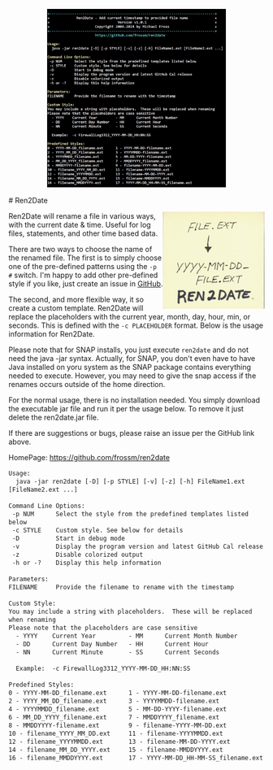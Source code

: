 <p align="center"> 
    <img width="70%" src ="https://github.com/frossm/ren2date/raw/master/graphics/ScreenShot.jpg">
</p> 
# Ren2Date

<img align="right" width="200" src="https://github.com/frossm/ren2date/raw/master/graphics/PostIt.jpg">Ren2Date will rename a file in various ways, with the current date & time.  Useful for log files, statements, and other time based data.

There are two ways to choose the name of the renamed file.  The first is to simply choose one of the pre-defined patterns using the `-p #` switch.  I'm happy to add other pre-defined style if you like, just create an issue in [GitHub](https://github.com/frossm/ren2date/issues).

The second, and more flexible way, it so create a custom template.  Ren2Date will replace the placeholders with the current year, month, day, hour, min, or seconds.  This is defined with the `-c PLACEHOLDER` format.  Below is the usage information for Ren2Date.

Please note that for SNAP installs, you just execute `ren2date` and do not need the java -jar syntax.  Actually, for SNAP, you don't even have to have Java installed on yoru system as the SNAP package contains everything needed to execute.  However, you may need to give the snap access if the renames occurs outside of the home direction.

For the normal usage, there is no installation needed.  You simply download the executable jar file and run it per the usage below.  To remove it just delete the ren2date.jar file.

If there are suggestions or bugs, please raise an issue per the GitHub link above.

HomePage:  https://github.com/frossm/ren2date

```
Usage:
  java -jar ren2date [-D] [-p STYLE] [-v] [-z] [-h] FileName1.ext [FileName2.ext ...]

Command Line Options:
 -p NUM      Select the style from the predefined templates listed below
 -c STYLE    Custom style. See below for details
 -D          Start in debug mode
 -v          Display the program version and latest GitHub Cal release
 -z          Disable colorized output
 -h or -?    Display this help information

Parameters:
FILENAME     Provide the filename to rename with the timestamp

Custom Style:
You may include a string with placeholders.  These will be replaced when renaming
Please note that the placeholders are case sensitive
  - YYYY    Current Year         - MM      Current Month Number
  - DD      Current Day Number   - HH      Current Hour
  - NN      Current Minute       - SS      Current Seconds

  Example:  -c FirewallLog3312_YYYY-MM-DD_HH:NN:SS

Predefined Styles:
0 - YYYY-MM-DD_filename.ext      1 - YYYY-MM-DD-filename.ext
2 - YYYY_MM_DD_filename.ext      3 - YYYYMMDD-filename.ext
4 - YYYYMMDD_filename.ext        5 - MM-DD-YYYY-filename.ext
6 - MM_DD_YYYY_filename.ext      7 - MMDDYYYY_filename.ext
8 - MMDDYYYY-filename.ext        9 - filename-YYYY-MM-DD.ext
10 - filename_YYYY_MM_DD.ext     11 - filename-YYYYMMDD.ext
12 - filename_YYYYMMDD.ext       13 - filename-MM-DD-YYYY.ext
14 - filename_MM_DD_YYYY.ext     15 - filename-MMDDYYYY.ext
16 - filename_MMDDYYYY.ext       17 - YYYY-MM-DD_HH-MM-SS_filename.ext
```

